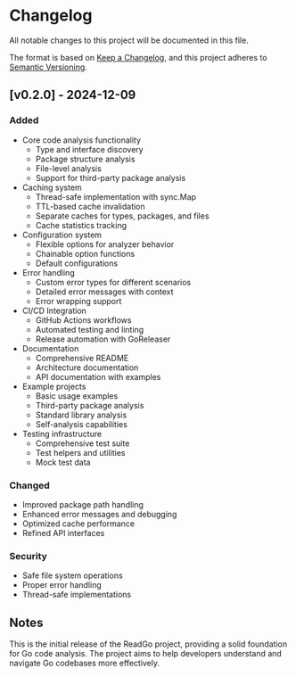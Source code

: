 # Changelog

All notable changes to this project will be documented in this file.

The format is based on [Keep a Changelog](https://keepachangelog.com/en/1.0.0/),
and this project adheres to [Semantic Versioning](https://semver.org/spec/v2.0.0.html).

## [v0.2.0] - 2024-12-09

### Added
- Core code analysis functionality
  - Type and interface discovery
  - Package structure analysis
  - File-level analysis
  - Support for third-party package analysis
- Caching system
  - Thread-safe implementation with sync.Map
  - TTL-based cache invalidation
  - Separate caches for types, packages, and files
  - Cache statistics tracking
- Configuration system
  - Flexible options for analyzer behavior
  - Chainable option functions
  - Default configurations
- Error handling
  - Custom error types for different scenarios
  - Detailed error messages with context
  - Error wrapping support
- CI/CD Integration
  - GitHub Actions workflows
  - Automated testing and linting
  - Release automation with GoReleaser
- Documentation
  - Comprehensive README
  - Architecture documentation
  - API documentation with examples
- Example projects
  - Basic usage examples
  - Third-party package analysis
  - Standard library analysis
  - Self-analysis capabilities
- Testing infrastructure
  - Comprehensive test suite
  - Test helpers and utilities
  - Mock test data

### Changed
- Improved package path handling
- Enhanced error messages and debugging
- Optimized cache performance
- Refined API interfaces

### Security
- Safe file system operations
- Proper error handling
- Thread-safe implementations

## Notes
This is the initial release of the ReadGo project, providing a solid foundation for Go code analysis.
The project aims to help developers understand and navigate Go codebases more effectively. 